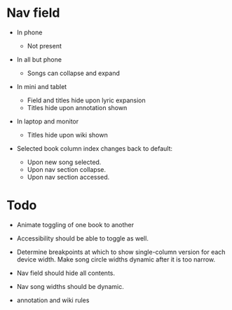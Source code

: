 # Nav field

* In phone
    * Not present

* In all but phone
    * Songs can collapse and expand

* In mini and tablet
    * Field and titles hide upon lyric expansion
    * Titles hide upon annotation shown

* In laptop and monitor
    * Titles hide upon wiki shown

* Selected book column index changes back to default:
    * Upon new song selected.
    * Upon nav section collapse.
    * Upon nav section accessed.

# Todo
* Animate toggling of one book to another
* Accessibility should be able to toggle as well.

* Determine breakpoints at which to show single-column version for each device width. Make song circle widths dynamic after it is too narrow.

* Nav field should hide all contents.
* Nav song widths should be dynamic.
* annotation and wiki rules
